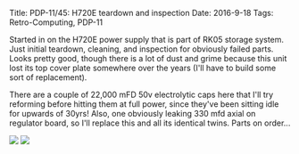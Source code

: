 Title: PDP-11/45: H720E teardown and inspection
Date: 2016-9-18
Tags: Retro-Computing, PDP-11

Started in on the H720E power supply that is part of RK05 storage system.  Just initial teardown, cleaning, and
inspection for obviously failed parts.  Looks pretty good, though there is a lot of dust and grime because this
unit lost its top cover plate somewhere over the years (I'll have to build some sort of replacement).

There are a couple of 22,000 mFD 50v electrolytic caps here that I'll try reforming before hitting them at full power,
since they've been sitting idle for upwards of 30yrs!  Also, one obviously leaking 330 mfd axial on regulator board, so
I'll replace this and all its identical twins.  Parts on order...

[<img src='/images/pdp11/h720e-breakdown_thumbnail_tall.jpg'/>]({filename}/images/pdp11/h720e-breakdown.jpg)
[<img src='/images/pdp11/h720e-leaking-cap_thumbnail_tall.jpg'/>]({filename}/images/pdp11/h720e-leaking-cap.jpg)
